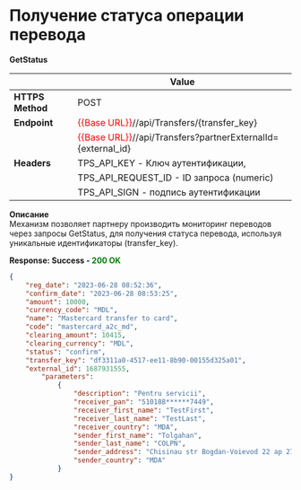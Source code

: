 # Получение статуса операции перевода

**GetStatus**  

|                                 |Value                                                                                     |
|---------------------------------|------------------------------------------------------------------------------------------|
|**HTTPS Method**                 |POST                                                                                      |
|**Endpoint**                     |<span style="color:red">{{Base URL}}</span>//api/Transfers/{transfer_key}                 |
|                                 |<span style="color:red">{{Base URL}}</span>//api/Transfers?partnerExternalId={external_id}|
|**Headers**                      |TPS_API_KEY - Ключ аутентификации,                                                        |
|                                 |TPS_API_REQUEST_ID - ID запроса (numeric)                                                 |
|                                 |TPS_API_SIGN - подпись аутентификации                                                     |

**Описание**  
Механизм позволяет партнеру производить мониторинг переводов через запросы GetStatus, для получения статуса перевода, используя уникальные идентификаторы (transfer_key).

**Response: Success - <span style="color:green">200 OK</span>**

```json
{
    "reg_date": "2023-06-28 08:52:36",
    "confirm_date": "2023-06-28 08:53:25",
    "amount": 10000,
    "currency_code": "MDL",
    "name": "Mastercard transfer to card",
    "code": "mastercard_a2c_md",
    "clearing_amount": 10415,
    "clearing_currency": "MDL",
    "status": "confirm",
    "transfer_key": "df3311a0-4517-ee11-8b90-00155d325a01",
    "external_id": 1687931555,
        "parameters": 
            {
                "description": "Pentru servicii",
                "receiver_pan": "510188******7449",
                "receiver_first_name": "TestFirst",
                "receiver_last_name": "TestLast",
                "receiver_country": "MDA",
                "sender_first_name": "Tolgahan",
                "sender_last_name": "COLPN",
                "sender_address": "Chisinau str Bogdan-Voievod 22 ap 27",
                "sender_country": "MDA"
            }
}
```

